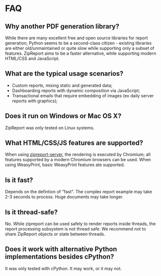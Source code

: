 # FAQ

## Why another PDF generation library?

While there are many excellent free and open source libraries for report generation, Python seems to be a 
second-class citizen - existing libraries are either old/unmaintained or quite slow while supporting only a 
subset of features. ZipReport aims to be a faster alternative, while supporting modern HTML/CSS and JavaScript.

## What are the typical usage scenarios?

* Custom reports, mixing static and generated data;
* Dashboarding reports with dynamic composition via JavaScript;
* Transactional emails that require embedding of images (ex daily server reports with graphics);


## Does it run on Windows or Mac OS X?

ZipReport was only tested on Linux systems.


## What HTML/CSS/JS features are supported?

When using [zipreport-server](https://github.com/zipreport/zipreport-server), the rendering is executed by Chromium; all
features supported by a modern Chromium browsers can be used. When using WeasyPrint, basic WeasyPrint features ate supported.

## Is it fast?

Depends on the defintion of "fast". The complex report example may take 2-3 seconds to process. Huge documents may take longer.


## Is it thread-safe?

No. While zipreport can be used safely to render reports inside threads, 
the report processing subsystem is not thread safe. We recommend not to share ZipReport objects or state between threads.


## Does it work with alternative Python implementations besides cPython?

It was only tested with cPython. It may work, or it may not.
